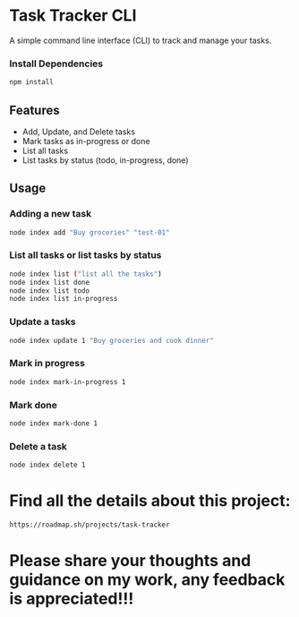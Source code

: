 # Task Tracker CLI

A simple command line interface (CLI) to track and manage your tasks.


### Install Dependencies

```sh
npm install
```

## Features

- Add, Update, and Delete tasks
- Mark tasks as in-progress or done
- List all tasks
- List tasks by status (todo, in-progress, done)

## Usage

### Adding a new task

```sh
node index add "Buy groceries" "test-01"
```

### List all tasks or list tasks by status

```sh
node index list ("list all the tasks")
node index list done
node index list todo
node index list in-progress
```

### Update a tasks 

```sh
node index update 1 "Buy groceries and cook dinner"
```

### Mark in progress

```sh
node index mark-in-progress 1
```

### Mark done

```sh
node index mark-done 1
```

### Delete a task

```sh
node index delete 1
```

# Find all the details about this project:

```sh
https://roadmap.sh/projects/task-tracker
```
# Please share your thoughts and guidance on my work, any feedback is appreciated!!!
